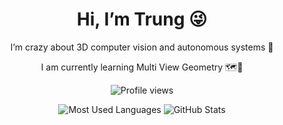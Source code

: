 <h1 align="center">Hi, I’m Trung 😜</h1>
<p align="center">I’m crazy about 3D computer vision and autonomous systems 🤖</p>
<p align="center">I am currently learning Multi View Geometry 🗺️🚗</p>

<p align="center">
  <img src="https://komarev.com/ghpvc/?username=DongTrung28&color=blue" alt="Profile views"/>
</p>

<p align="center">
  <img 
    src="https://github-readme-stats.vercel.app/api/top-langs?username=DongTrung28&layout=compact&theme=tokyonight" 
    alt="Most Used Languages" 
  />
  <img 
    src="https://github-readme-stats.vercel.app/api?username=DongTrung28&show_icons=true&theme=tokyonight" 
    alt="GitHub Stats" 
  />
</p>
